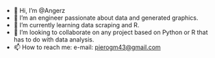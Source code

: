 - 👋 Hi, I’m @Angerz
- 👀 I’m an engineer passionate about data and generated graphics.
- 🌱 I’m currently learning data scraping and R.
- 💞️ I’m looking to collaborate on any project based on Python or R that has to do with data analysis.
- 📫 How to reach me: e-mail: pierogm43@gmail.com 

<!---
Angerz/Angerz is a ✨ special ✨ repository because its `README.md` (this file) appears on your GitHub profile.
You can click the Preview link to take a look at your changes.
--->
